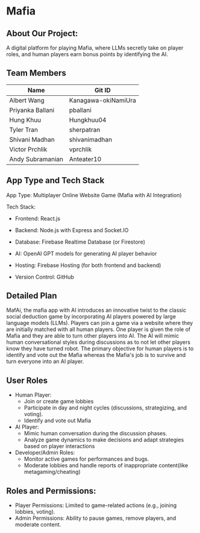 # Mafia

## About Our Project:
A digital platform for playing Mafia, where LLMs secretly take on player roles, and human players earn bonus points by identifying the AI.

## Team Members

| Name                  | Git ID                  |
|-----------------------|-------------------------|
| Albert Wang           | Kanagawa-okiNamiUra     |
| Priyanka Ballani      | pballani                |
| Hung Khuu             | Hungkhuu04              |
| Tyler Tran            | sherpatran              |
| Shivani Madhan        | shivanimadhan           |
| Victor Prchlik        | vprchlik                |
| Andy Subramanian      | Anteater10              |

## App Type and Tech Stack

App Type: Multiplayer Online Website Game (Mafia with AI Integration)

Tech Stack:

- Frontend: React.js

- Backend: Node.js with Express and Socket.IO

- Database: Firebase Realtime Database (or Firestore)

- AI: OpenAI GPT models for generating AI player behavior

- Hosting: Firebase Hosting (for both frontend and backend)

- Version Control: GitHub

## Detailed Plan
MafAi, the mafia app with AI introduces an innovative twist to the classic social deduction game by incorporating AI players powered by large language models (LLMs). Players can join a game via a website where they are initially matched with all human players. One player is given the role of Mafia and they are able to turn other players into AI. The AI will mimic human conversational styles during discussions as to not let other players know they have turned robot. The primary objective for human players is to identify and vote out the Mafia whereas the Mafia's job is to survive and turn everyone into an AI player.

## User Roles
- Human Player: 
  - Join or create game lobbies
  - Participate in day and night cycles (discussions, strategizing, and voting).
  - Identify and vote out Mafia
- AI Player:
  - Mimic human conversation during the discussion phases.
  - Analyze game dynamics to make decisions and adapt strategies based on player interactions
- Developer/Admin Roles:
  - Monitor active games for performances and bugs.
  - Moderate lobbies and handle reports of inappropriate content(like metagaming/cheating)

## Roles and Permissions:
  - Player Permissions: Limited to game-related actions (e.g., joining lobbies, voting).
  - Admin Permissions: Ability to pause games, remove players, and moderate content.

